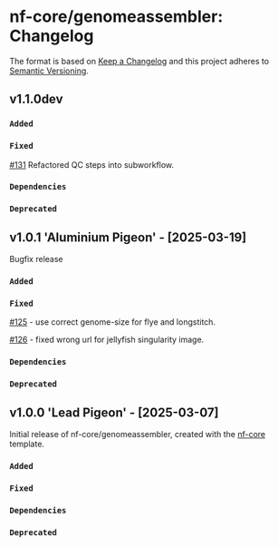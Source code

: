 # nf-core/genomeassembler: Changelog

The format is based on [Keep a Changelog](https://keepachangelog.com/en/1.0.0/)
and this project adheres to [Semantic Versioning](https://semver.org/spec/v2.0.0.html).

## v1.1.0dev

### `Added`

### `Fixed`

[#131](https://github.com/nf-core/genomeassembler/pull/131) Refactored QC steps into subworkflow.

### `Dependencies`

### `Deprecated`

## v1.0.1 'Aluminium Pigeon' - [2025-03-19]

Bugfix release

### `Added`

### `Fixed`

[#125](https://github.com/nf-core/genomeassembler/pull/125) - use correct genome-size for flye and longstitch.

[#126](https://github.com/nf-core/genomeassembler/pull/126) - fixed wrong url for jellyfish singularity image.

### `Dependencies`

### `Deprecated`

## v1.0.0 'Lead Pigeon' - [2025-03-07]

Initial release of nf-core/genomeassembler, created with the [nf-core](https://nf-co.re/) template.

### `Added`

### `Fixed`

### `Dependencies`

### `Deprecated`
